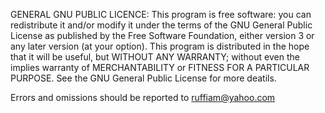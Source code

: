 GENERAL GNU PUBLIC LICENCE:
    This program is free software: you can redistribute it and/or modify it under the terms
    of the GNU General Public License as published by the Free Software Foundation, either
    version 3 or any later version (at your option).
    This program is distributed in the hope that it will be useful, but WITHOUT ANY WARRANTY; 
    without even the implies warranty of MERCHANTABILITY or FITNESS FOR A PARTICULAR PURPOSE.
    See the GNU General Public License for more deatils.

Errors and omissions should be reported to ruffiam@yahoo.com
  

  
